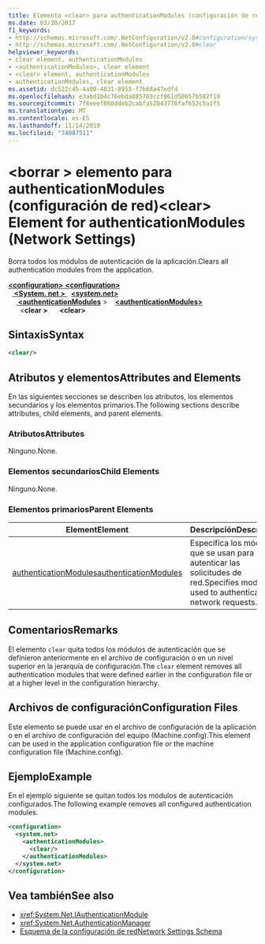 ```yaml
---
title: Elemento <clear> para authenticationModules (configuración de red)
ms.date: 03/30/2017
f1_keywords:
- http://schemas.microsoft.com/.NetConfiguration/v2.0#configuration/system.net/authenticationModules/clear
- http://schemas.microsoft.com/.NetConfiguration/v2.0#clear
helpviewer_keywords:
- clear element, authenticationModules
- <authenticationModules>, clear element
- <clear> element, authenticationModules
- authenticationModules, clear element
ms.assetid: dc522c45-4a80-4831-8955-f7b68a47edfd
ms.openlocfilehash: e3abd1b4c76ebda885703ccf961d58657b582f19
ms.sourcegitcommit: 7f8eeef060ddeb2cabfa52843776faf652c5a1f5
ms.translationtype: MT
ms.contentlocale: es-ES
ms.lasthandoff: 11/14/2019
ms.locfileid: "74087511"
---
```

# <a name="clear-element-for-authenticationmodules-network-settings"></a><span data-ttu-id="fd848-102">\<borrar > elemento para authenticationModules (configuración de red)</span><span class="sxs-lookup"><span data-stu-id="fd848-102">\<clear> Element for authenticationModules (Network Settings)</span></span>
<span data-ttu-id="fd848-103">Borra todos los módulos de autenticación de la aplicación.</span><span class="sxs-lookup"><span data-stu-id="fd848-103">Clears all authentication modules from the application.</span></span>  

<span data-ttu-id="fd848-104">[ **\<configuration>** ](../configuration-element.md)</span><span class="sxs-lookup"><span data-stu-id="fd848-104">[**\<configuration>**](../configuration-element.md)</span></span>\
<span data-ttu-id="fd848-105">&nbsp;&nbsp;[ **\<System. net >** ](system-net-element-network-settings.md)</span><span class="sxs-lookup"><span data-stu-id="fd848-105">&nbsp;&nbsp;[**\<system.net>**](system-net-element-network-settings.md)</span></span>\
<span data-ttu-id="fd848-106">&nbsp;&nbsp;&nbsp;&nbsp;[ **\<authenticationModules**](authenticationmodules-element-network-settings.md) ></span><span class="sxs-lookup"><span data-stu-id="fd848-106">&nbsp;&nbsp;&nbsp;&nbsp;[**\<authenticationModules>**](authenticationmodules-element-network-settings.md)</span></span>\
<span data-ttu-id="fd848-107">&nbsp;&nbsp;&nbsp;&nbsp;&nbsp;&nbsp;\<**clear >**</span><span class="sxs-lookup"><span data-stu-id="fd848-107">&nbsp;&nbsp;&nbsp;&nbsp;&nbsp;&nbsp;**\<clear>**</span></span>

## <a name="syntax"></a><span data-ttu-id="fd848-108">Sintaxis</span><span class="sxs-lookup"><span data-stu-id="fd848-108">Syntax</span></span>  
  
```xml  
<clear/>  
```  
  
## <a name="attributes-and-elements"></a><span data-ttu-id="fd848-109">Atributos y elementos</span><span class="sxs-lookup"><span data-stu-id="fd848-109">Attributes and Elements</span></span>  
 <span data-ttu-id="fd848-110">En las siguientes secciones se describen los atributos, los elementos secundarios y los elementos primarios.</span><span class="sxs-lookup"><span data-stu-id="fd848-110">The following sections describe attributes, child elements, and parent elements.</span></span>  
  
### <a name="attributes"></a><span data-ttu-id="fd848-111">Atributos</span><span class="sxs-lookup"><span data-stu-id="fd848-111">Attributes</span></span>  
 <span data-ttu-id="fd848-112">Ninguno.</span><span class="sxs-lookup"><span data-stu-id="fd848-112">None.</span></span>  
  
### <a name="child-elements"></a><span data-ttu-id="fd848-113">Elementos secundarios</span><span class="sxs-lookup"><span data-stu-id="fd848-113">Child Elements</span></span>  
 <span data-ttu-id="fd848-114">Ninguno.</span><span class="sxs-lookup"><span data-stu-id="fd848-114">None.</span></span>  
  
### <a name="parent-elements"></a><span data-ttu-id="fd848-115">Elementos primarios</span><span class="sxs-lookup"><span data-stu-id="fd848-115">Parent Elements</span></span>  
  
|<span data-ttu-id="fd848-116">**Element**</span><span class="sxs-lookup"><span data-stu-id="fd848-116">**Element**</span></span>|<span data-ttu-id="fd848-117">**Descripción**</span><span class="sxs-lookup"><span data-stu-id="fd848-117">**Description**</span></span>|  
|-----------------|---------------------|  
|[<span data-ttu-id="fd848-118">authenticationModules</span><span class="sxs-lookup"><span data-stu-id="fd848-118">authenticationModules</span></span>](authenticationmodules-element-network-settings.md)|<span data-ttu-id="fd848-119">Especifica los módulos que se usan para autenticar las solicitudes de red.</span><span class="sxs-lookup"><span data-stu-id="fd848-119">Specifies modules used to authenticate network requests.</span></span>|  
  
## <a name="remarks"></a><span data-ttu-id="fd848-120">Comentarios</span><span class="sxs-lookup"><span data-stu-id="fd848-120">Remarks</span></span>  
 <span data-ttu-id="fd848-121">El elemento `clear` quita todos los módulos de autenticación que se definieron anteriormente en el archivo de configuración o en un nivel superior en la jerarquía de configuración.</span><span class="sxs-lookup"><span data-stu-id="fd848-121">The `clear` element removes all authentication modules that were defined earlier in the configuration file or at a higher level in the configuration hierarchy.</span></span>  
  
## <a name="configuration-files"></a><span data-ttu-id="fd848-122">Archivos de configuración</span><span class="sxs-lookup"><span data-stu-id="fd848-122">Configuration Files</span></span>  
 <span data-ttu-id="fd848-123">Este elemento se puede usar en el archivo de configuración de la aplicación o en el archivo de configuración del equipo (Machine.config).</span><span class="sxs-lookup"><span data-stu-id="fd848-123">This element can be used in the application configuration file or the machine configuration file (Machine.config).</span></span>  
  
## <a name="example"></a><span data-ttu-id="fd848-124">Ejemplo</span><span class="sxs-lookup"><span data-stu-id="fd848-124">Example</span></span>  
 <span data-ttu-id="fd848-125">En el ejemplo siguiente se quitan todos los módulos de autenticación configurados.</span><span class="sxs-lookup"><span data-stu-id="fd848-125">The following example removes all configured authentication modules.</span></span>  
  
```xml  
<configuration>  
  <system.net>  
    <authenticationModules>  
      <clear/>  
    </authenticationModules>  
  </system.net>  
</configuration>  
```  
  
## <a name="see-also"></a><span data-ttu-id="fd848-126">Vea también</span><span class="sxs-lookup"><span data-stu-id="fd848-126">See also</span></span>

- <xref:System.Net.IAuthenticationModule>
- <xref:System.Net.AuthenticationManager>
- [<span data-ttu-id="fd848-127">Esquema de la configuración de red</span><span class="sxs-lookup"><span data-stu-id="fd848-127">Network Settings Schema</span></span>](index.md)
